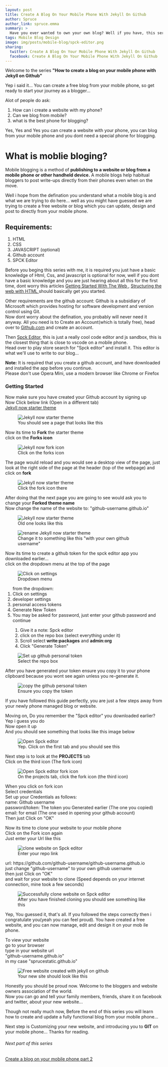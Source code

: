 ```yaml
---
layout: post
title: Create A Blog On Your Mobile Phone With Jekyll On Github
author: Spruce
author_link: spruce.emma
summary: >
  Have you ever wanted to own your own blog? Well if you have, this series will get you started immediately
tags: Mobile Blog Design
image: img/posts/mobile-blog/spck-editor.png
sharing:
  twitter: Create A Blog On Your Mobile Phone With Jekyll On Github
  facebook: Create A Blog On Your Mobile Phone With Jekyll On Github
---
```


<p class="p-article__lead">
Welcome to the series <b>"How to create a blog on your mobile phone with Jekyll on Github"</b>
</p>

<p>
Yep i said it... You can create a free blog from your mobile phone, so get ready to start your journey as a blogger...  
</p>
<p>
Alot of people do ask:
<ol class='p-article__items'>
<li>
How can i create a website with my phone?
</li>
<li>
Can we blog from mobile?
</li>
<li>
what is the best phone for blogging?
</li>
</ol>
</p>
<p>
Yes, Yes and Yes you can create a website with your phone, you can blog from your mobile phone and you dont need a special phone for  blogging. 
</p>

<h1>
What is moblie bloging?
</h1>
<p>
Mobile blogging is a method of <b>publishing to a website or blog from a mobile phone or other handheld device.</b> A mobile blogs help habitual bloggers to post write-ups directly from their phones even when on the move.
</p>
<p>
Well i hope from the defination you understand what a mobile blog is and what we are trying to do here...
well as you might have guessed we are trying to create a free website or blog which you can update, design and post to directly from your mobile phone. 
</p>

<h2>
Requirements:
</h2>
<ol class='p-article__items'>
<li>
HTML
</li>
<li>
CSS
</li>
<li>
JAVASCRIPT (optional)
</li>
<li>
Github account
</li>
<li>
SPCK Editor
</li>
</ol>
<p>
Before you beging this series with me, it is required you just have a basic knowledge of Html, Css, and javascript is optional for now, well if you dont have a basic knowledge and you are just hearing about all this for the first time, dont worry this articles <a href="https://developer.mozilla.org/en-US/docs/Learn/Getting_started_with_the_web"> Getting Started With The Web </a>, <a href="https://developer.mozilla.org/en-US/docs/Learn/HTML">Structuring the web with HTML </a> should basically get you started. 
</p>

<p>
Other requirements are the github account: Github is a subsidiary of Microsoft which provides hosting for software development and version control using Git. <br>
Now dont worry about the defination, you probably will never need it anyway. All you need is to Create an Account(which is totally free), head over to <a href="https://github.com">Github.com</a> and create an account. 
</p>
<p>
Then <a href="https://spck.io">Spck Editor</a>, this is just a really cool code editor and js sandbox, this is the closest thing that is close to vscode on a mobile phone. <br>
Head over to play store search for "Spck editor" and install it. This editor is what we'll use to write to our blog...
</p>

 <div class="info info--note">
   <div class="info__content">
       <strong>Note:</strong> It is required that you create a github account, and have downloaded and installed the app before you continue. <br>
       Please don't use Opera Mini, use a modern browser like Chrome or Firefox
                </div>
          </div>

<h3>
Getting Started
</h3>
<p>
Now make sure you have created your Github account by signing up <br>
Now Click below link (Open in a different tab) <br>
<a href="https://github.com/barryclark/jekyll-now">Jekyll now starter theme
</a>
</p>
<figure class="p-article__img">
  <img src="{{ site.baseurl }}/assets/img/posts/mobile-blog/jekyll-theme.png" alt="Jekyll now starter theme" />

  <figcaption>
    You should see a page that looks like this
  </figcaption>
 </figure>
 <p>
  Now its time to <b>Fork</b> the starter theme <br>
  click on the <b>Forks icon</b> 
 </p>
 <figure class="p-article__img">
  <img src="{{ site.baseurl }}/assets/img/posts/mobile-blog/click-forks.png" alt="Jekyll now fork icon" />

  <figcaption>
    Click on the forks icon
  </figcaption>
 </figure>
<p>
The page would reload and you would see a desktop view of the page, just look at the right side of the page at the header (top of the webpage) and click on <b>fork</b>
</p>
<figure class="p-article__img">
  <img src="{{ site.baseurl }}/assets/img/posts/mobile-blog/fork-theme.png" alt="Jekyll now starter theme" />

  <figcaption>
    Click the fork icon there
  </figcaption>
 </figure>

 <p>
After doing that the next page you are going to see would ask you to change your <b>Forked theme name</b> <br>
Now change the name of the website to: "github-username.github.io"
 </p>
 <figure class="p-article__img">
  <img src="{{ site.baseurl }}/assets/img/posts/mobile-blog/rename-theme.png" alt="Jekyll now starter theme" />

  <figcaption>
   Old one looks like this
  </figcaption>
 </figure>

 <figure class="p-article__img">
  <img src="{{ site.baseurl }}/assets/img/posts/mobile-blog/rename-theme-me.png" alt="rename Jekyll now starter theme" />

  <figcaption>
   Change it to something like this "with your own github username"
  </figcaption>
 </figure>

 <p>
Now its time to create a github token for the spck editor app you downloaded earlier... <br>
click on the dropdown menu at the top of the page
 </p>
 <figure class="p-article__img">
  <img src="{{ site.baseurl }}/assets/img/posts/mobile-blog/click-settings.png" alt="Click on settings" />

  <figcaption>
  Dropdown menu
  </figcaption>
 </figure>
 <p>
 <ol>
 from the dropdown: 
 <br>
<li> Click on settings </li>
<li> developer settings </li>
<li> personal access tokens </li>
<li> Generate New Token </li>
<li> You may be asked for password, just enter your github password and continue </li> 

 <ol>
<li> Give it a note: Spck editor </li>
<li>click on the repo box (select everything under it) </li>
<li>Scroll select <b>write:packages</b> and <b> admin:org</b> </li>
<li>Click "Generate Token"</li>
 </ol>
 </ol>
 </p>
 <figure class="p-article__img">
  <img src="{{ site.baseurl }}/assets/img/posts/mobile-blog/spck-token.png" alt="Set up github personal token" />

  <figcaption>
 Select the repo box
  </figcaption>
 </figure>
 <p>
After you have generated your token ensure you copy it to your phone clipboard because you wont see again unless you re-generate it.
 </p>
  <figure class="p-article__img">
  <img src="{{ site.baseurl }}/assets/img/posts/mobile-blog/spck-token-sucess.png" alt="copy the github personal token" />

  <figcaption>
 Ensure you copy the token
  </figcaption>
 </figure>

 <p>
If you have followed this guide perfectly, you are just a few steps away from your newly phone managed blog or website.
 </p>

 <p>
Moving on, Do you remember the "Spck editor" you downloaded earlier? Yep i guess you do <br>
Now open it up <br>
And you should see something that looks like this image below
 </p>
 <figure class="p-article__img">
  <img src="{{ site.baseurl }}/assets/img/posts/mobile-blog/spck-editor.png" alt="Open Spck editor" />

  <figcaption>
 Yep. Click on the first tab and you should see this
  </figcaption>
 </figure>
 <p>
Next step is to look at the <b>PROJECTS</b> tab <br>
Click on the third icon (The fork icon)
 </p>
 <figure class="p-article__img">
  <img src="{{ site.baseurl }}/assets/img/posts/mobile-blog/spck-editor-fork.png" alt="Open Spck editor fork icon" />

  <figcaption>
 On the projects tab, click the fork icon (the third icon)
  </figcaption>
 </figure>
 <p>
When you click on fork icon <br>
Select credentials <br> 
Set up your Credentials as follows: <br> 
name: Github username <br> 
password/token: The token you Generated earlier (The one you copied) <br> 
email: for email (The one used in opening your github account) <br>
Then just Click on "OK"
 </p>
 <p>
Now its time to clone your website to your mobile phone <br>
Click on the Fork icon again <br>
Just enter your Url like this </p> 
<figure class="p-article__img">
  <img src="{{ site.baseurl }}/assets/img/posts/mobile-blog/spck-clone.png" alt="clone website on Spck editor" />

  <figcaption>
 Enter your repo link 
  </figcaption>
 </figure>
 <p>
 url: https://github.com/github-username/github-username.github.io 
 <br>
just change "github-username" to your own github username <br>
then just Click on "OK" <br>
and wait for your website to clone (Speed depends on your internet connection, mine took a few seconds)
 </p>
 <figure class="p-article__img">
  <img src="{{ site.baseurl }}/assets/img/posts/mobile-blog/spck-editor-success.png" alt="Successfully clone website on Spck editor" />

  <figcaption>
 After you have finished cloning you should see something like this
  </figcaption>
 </figure>
 <p>
Yep, You guessed it, that's all. If you followed the steps correctly then i congratulate you(yeah you can feel proud). You have created a free website, and you can now manage, edit and design it on your mob ile phone.   
 </p>

 <p>
To view your website <br>
go to your browser <br>
type in your website url <br>
"github-username.github.io" <br>
in my case "sprucestatic.github.io"
 </p>
 <figure class="p-article__img">
  <img src="{{ site.baseurl }}/assets/img/posts/mobile-blog/theme-preview.png" alt="Free website created with jekyll on github" />

  <figcaption>
Your new site should look like this
  </figcaption>
 </figure>
 <p>
Honestly you should be proud now. Welcome to the bloggers and website owners association of the world. <br>
Now you can go and tell your family members, friends, share it on facebook and twitter, about your new website...  
 </p>
<p>
Though not really much now, Before the end of this series you will learn how to create and update a fully functional blog from your mobile phone...
</p>
 <p>
  Next step is Customizing your new website, and introducing you to <b>GIT</b> on your mobile phone... Thanks for reading.
 </p>
 
<h6>
Next part of this series
</h6>
<p>
<a href="{{ site.baseurl }}/blog/create-a-blog-on-your-mobile-phone-with-jekyll-on-github-part-2.md">Create a blog on your mobile phone part 2</a>
</p>




